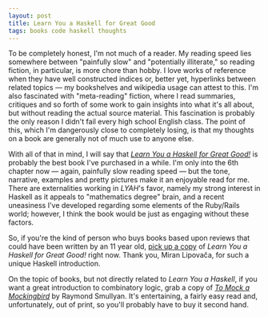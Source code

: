 ```yaml
---
layout: post
title: Learn You a Haskell for Great Good
tags: books code haskell thoughts
---
```

To be completely honest, I'm not much of a reader.  My reading speed lies
somewhere between "painfully slow" and "potentially illiterate," so reading
fiction, in particular, is more chore than hobby.  I love works of reference
when they have well constructed indices or, better yet, hyperlinks
between related topics &mdash; my bookshelves and wikipedia usage can
attest to this.  I'm also fascinated with "meta-reading" fiction, where I read
summaries, critiques and so forth of some work to gain insights into what
it's all about, but without reading the actual source material.  This
fascination is probably the only reason I didn't fail every high school
English class.  The point of this, which I'm dangerously close to completely
losing, is that my thoughts on a book are generally not of much use to anyone
else.

With all of that in mind, I will say that
*[Learn You a Haskell for Great Good!](http://learnyouahaskell.com/)* is
probably the best book I've purchased in a while.  I'm only into the 6th
chapter now &mdash; again, painfully slow reading speed &mdash; but the
tone, narrative, examples and pretty pictures make it an enjoyable read for
me.  There are externalities working in *LYAH*'s favor, namely my strong
interest in Haskell as it appeals to "mathematics degree" brain, and a recent
uneasiness I've developed regarding some elements of the Ruby/Rails world;
however, I think the book would be just as engaging without these factors.

So, if you're the kind of person who buys books based upon reviews that
could have been written by an 11 year old, [pick up a copy](http://nostarch.com/lyah.htm)
of *Learn You a Haskell for Great Good!* right now.
Thank you, Miran Lipovača, for such a unique Haskell introduction.

On the topic of books, but not directly related to *Learn You a Haskell*,
if you want a great introduction to combinatory logic, grab a copy of
*[To Mock a Mockingbird](http://www.amazon.com/Mock-Mockingbird-Raymond-Smullyan/dp/0192801422/ref=sr_1_1?ie=UTF8&s=books&qid=1307464282&sr=8-1)*
by Raymond Smullyan.  It's entertaining, a fairly easy read and, unfortunately,
out of print, so you'll probably have to buy it second hand.
